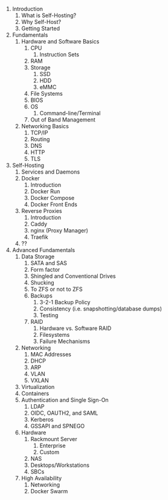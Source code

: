1. Introduction
    1. What is Self-Hosting?
    2. Why Self-Host?
    3. Getting Started
2. Fundamentals
    1. Hardware and Software Basics
        1. CPU
            1. Instruction Sets
        3. RAM
        4. Storage
            1. SSD
            2. HDD
            3. eMMC
        5. File Systems
        6. BIOS
        7. OS
            1. Command-line/Terminal
        8. Out of Band Management
    5. Networking Basics
        1. TCP/IP
        2. Routing
        3. DNS
        4. HTTP
        5. TLS
3. Self-Hosting
    1. Services and Daemons
    2. Docker
        1. Introduction
        2. Docker Run
        3. Docker Compose
        4. Docker Front Ends
    3. Reverse Proxies
        1. Introduction
        2. Caddy
        3. nginx (Proxy Manager)
        4. Traefik
    4. ??
4. Advanced Fundamentals
    1. Data Storage
        1. SATA and SAS
        2. Form factor
        3. Shingled and Conventional Drives
        4. Shucking
        5. To ZFS or not to ZFS
        6. Backups
            1. 3-2-1 Backup Policy
            2. Consistency (i.e. snapshotting/database dumps)
            3. Testing 
        8. RAID
            1. Hardware vs. Software RAID
            2. Filesystems
            3. Failure Mechanisms
    2. Networking
        1. MAC Addresses
        2. DHCP
        3. ARP
        4. VLAN
        5. VXLAN
    3. Virtualization
    4. Containers
    5. Authentication and Single Sign-On
        1. LDAP
        2. OIDC, OAUTH2, and SAML
        3. Kerberos
        4. GSSAPI and SPNEGO
    6. Hardware
        1. Rackmount Server
            1. Enterprise
            2. Custom
        2. NAS
        3. Desktops/Workstations
        4. SBCs
    7. High Availability
        1. Networking
        2. Docker Swarm
